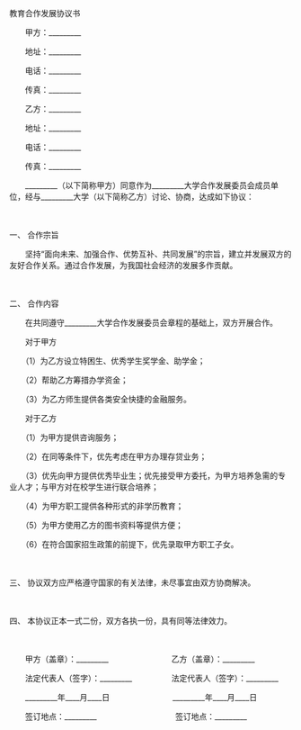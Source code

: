 



教育合作发展协议书



 

　　甲方：_________

　　地址：_________

　　电话：_________

　　传真：_________　　

　　乙方：_________

　　地址：_________

　　电话：_________

　　传真：_________　　

　　_________（以下简称甲方）同意作为_________大学合作发展委员会成员单位，经与_________大学（以下简称乙方）讨论、协商，达成如下协议：

　　

一、
合作宗旨

　　坚持“面向未来、加强合作、优势互补、共同发展”的宗旨，建立并发展双方的友好合作关系。通过合作发展，为我国社会经济的发展多作贡献。

　　

二、
合作内容

　　在共同遵守_________大学合作发展委员会章程的基础上，双方开展合作。

　　对于甲方

　　（1）为乙方设立特困生、优秀学生奖学金、助学金；

　　（2）帮助乙方筹措办学资金；

　　（3）为乙方师生提供各类安全快捷的金融服务。

　　对于乙方

　　（1）为甲方提供咨询服务；

　　（2）在同等条件下，优先考虑在甲方办理存贷业务；

　　（3）优先向甲方提供优秀毕业生；优先接受甲方委托，为甲方培养急需的专业人才；与甲方对在校学生进行联合培养；

　　（4）为甲方职工提供各种形式的非学历教育；

　　（5）为甲方使用乙方的图书资料等提供方便；

　　（6）在符合国家招生政策的前提下，优先录取甲方职工子女。

　　

三、
协议双方应严格遵守国家的有关法律，未尽事宜由双方协商解决。

　　

四、
本协议正本一式二份，双方各执一份，具有同等法律效力。

　　

　　甲方（盖章）：_________　　　　　　　　乙方（盖章）：_________　　

　　法定代表人（签字）：_________　　　　　法定代表人（签字）：_________　　

　　_________年____月____日　　　　　　　　_________年____月____日　　

　　签订地点：_________　　　　　　　　　　签订地点：_________
